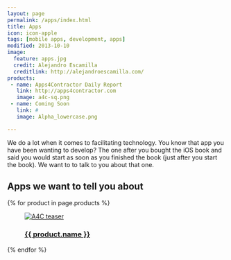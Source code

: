 ```yaml
---
layout: page
permalink: /apps/index.html
title: Apps
icon: icon-apple
tags: [mobile apps, development, apps]
modified: 2013-10-10
image:
  feature: apps.jpg
  credit: Alejandro Escamilla
  creditlink: http://alejandroescamilla.com/
products:
 - name: Apps4Contractor Daily Report
   link: http://apps4contractor.com
   image: a4c-sq.png
 - name: Coming Soon
   link: #
   image: Alpha_lowercase.png

---
```


We do a lot when it comes to facilitating technology. You know that app you have been wanting to develop? The one after you bought the iOS book and said you would start as soon as you finished the book (just after you start the book). We want to to talk to you about that one.

## Apps we want to tell you about
{% for product in page.products %}
<article class="entry" itemscope="" itemtype="http://schema.org/Blog" style="border-bottom-width:0;">
	<div class="work-content"> 
		<div class="project-wrap" itemprop="blogPost" itemscope="" itemtype="http://schema.org/BlogPosting">
			<a href="{{ product.link }}">
				<figure class="project-tease"> 
					<img src="{{ site.url }}/images/{{ product.image }}" alt="A4C teaser" border="0" itemprop="image"> 
					<figcaption> 
						<div class="figcaption-wrap"> 
							<h3 itemprop="name">{{ product.name }}</h3> 
						</div>
					</figcaption>
				</figure>
			</a>
		</div>
	</div>
</article>
{% endfor %}

